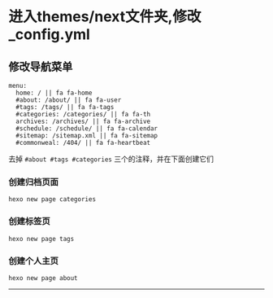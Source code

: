 # 进入themes/next文件夹,修改_config.yml

## 修改导航菜单

```
menu:
  home: / || fa fa-home
  #about: /about/ || fa fa-user
  #tags: /tags/ || fa fa-tags
  #categories: /categories/ || fa fa-th
  archives: /archives/ || fa fa-archive
  #schedule: /schedule/ || fa fa-calendar
  #sitemap: /sitemap.xml || fa fa-sitemap
  #commonweal: /404/ || fa fa-heartbeat
```  

去掉 `#about #tags #categories` 三个的注释，并在下面创建它们

### 创建归档页面

```
hexo new page categories
```

### 创建标签页

```
hexo new page tags
```

### 创建个人主页

```
hexo new page about
```

























































































































---